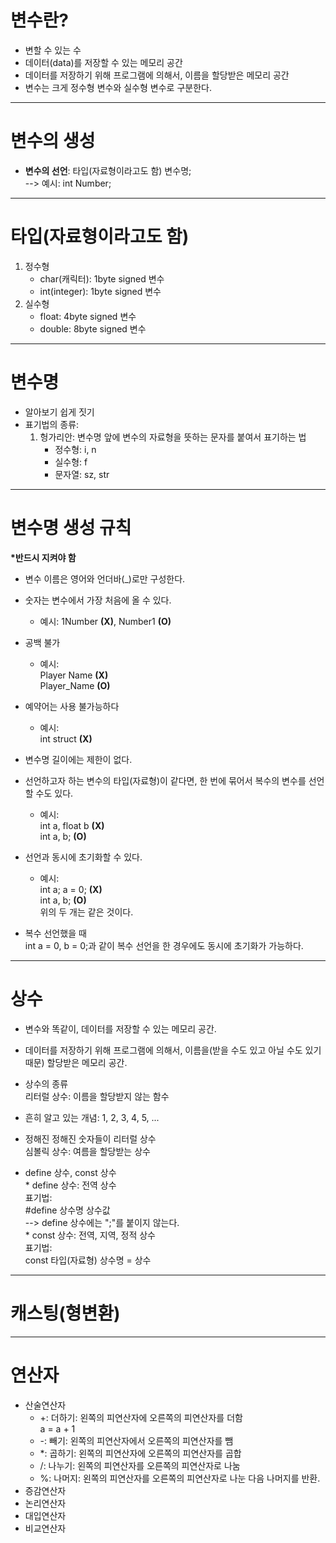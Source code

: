 # 변수란?

+ 변할 수 있는 수  
+ 데이터(data)를 저장할 수 있는 메모리 공간  
+ 데이터를 저장하기 위해 프로그램에 의해서, 이름을 할당받은 메모리 공간  
+ 변수는 크게 정수형 변수와 실수형 변수로 구분한다.  

---

# 변수의 생성

+ __변수의 선언__:  타입(자료형이라고도 함) 변수명;  
    --> 예시: int Number;  

---

# 타입(자료형이라고도 함)

1. 정수형  
    + char(캐릭터): 1byte signed 변수  
    + int(integer): 1byte signed 변수  
2. 실수형  
    + float: 4byte signed 변수  
    + double: 8byte signed 변수

---

# 변수명

+ 알아보기 쉽게 짓기  
+ 표기법의 종류:  
    1. 헝가리안: 변수명 앞에 변수의 자료형을 뜻하는 문자를 붙여서 표기하는 법  
        + 정수형: i, n  
        + 실수형: f  
        + 문자열: sz, str  

---

# 변수명 생성 규칙

__*반드시 지켜야 함__  
+ 변수 이름은 영어와 언더바(_)로만 구성한다.  
+ 숫자는 변수에서 가장 처음에 올 수 있다.  
    - 예시: 1Number __(X)__, Number1 __(O)__  
+ 공백 불가  
    - 예시:  
        Player Name __(X)__  
        Player_Name __(O)__  
+ 예약어는 사용 불가능하다  
    - 예시:  
        int struct __(X)__  
+ 변수명 길이에는 제한이 없다.  
+ 선언하고자 하는 변수의 타입(자료형)이 같다면, 한 번에 묶어서 복수의 변수를 선언할 수도 있다.  
    - 예시:  
        int a, float b __(X)__  
        int a, b; __(O)__  

+ 선언과 동시에 초기화할 수 있다.  
    - 예시:  
        int a;  a = 0; __(X)__  
        int a, b; __(O)__  
        위의 두 개는 같은 것이다.  

+ 복수 선언했을 때  
    int a = 0, b = 0;과 같이 복수 선언을 한 경우에도 동시에 초기화가 가능하다.

---

# 상수

+ 변수와 똑같이, 데이터를 저장할 수 있는 메모리 공간.  
+ 데이터를 저장하기 위해 프로그램에 의해서, 이름을(받을 수도 있고 아닐 수도 있기 때문) 할당받은 메모리 공간.  

+ 상수의 종류  
    리터럴 상수: 이름을 할당받지 않는 함수  
+ 흔히 알고 있는 개념: 1, 2, 3, 4, 5, ...  
+ 정해진 정해진 숫자들이 리터럴 상수  
    심볼릭 상수: 여름을 할당받는 상수  
+ define 상수, const 상수  
    \* define 상수: 전역 상수  
        표기법:  
            \#define 상수명 상수값  
            --> define 상수에는 ";"를 붙이지 않는다.  
    \* const 상수: 전역, 지역, 정적 상수  
        표기법:  
            const 타입(자료형) 상수명 = 상수  

---

# 캐스팅(형변환)

---

# 연산자

+ 산술연산자<br>
    - \+: 더하기: 왼쪽의 피연산자에 오른쪽의 피연산자를 더함<br>
        a \= a \+ 1<br>
    - \-: 빼기: 왼쪽의 피연산자에서 오른쪽의 피연산자를 뺌<br>
    - \*: 곱하기: 왼쪽의 피연산자에 오른쪽의 피연산자를 곱합<br>
    - \/: 나누기: 왼쪽의 피연산자를 오른쪽의 피연산자로 나눔<br>
    - \%: 나머지: 왼쪽의 피연산자를 오른쪽의 피연산자로 나눈 다음 나머지를 반환.<br>
+ 증감연산자<br>
+ 논리연산자<br>
+ 대입연산자<br>
+ 비교연산자<br>
